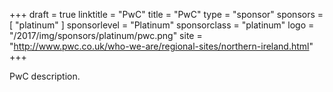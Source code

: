 +++
draft = true
linktitle = "PwC"
title = "PwC"
type = "sponsor"
sponsors = [ "platinum" ] 
sponsorlevel = "Platinum"
sponsorclass = "platinum"
logo = "/2017/img/sponsors/platinum/pwc.png"
site = "http://www.pwc.co.uk/who-we-are/regional-sites/northern-ireland.html"
+++

PwC description.